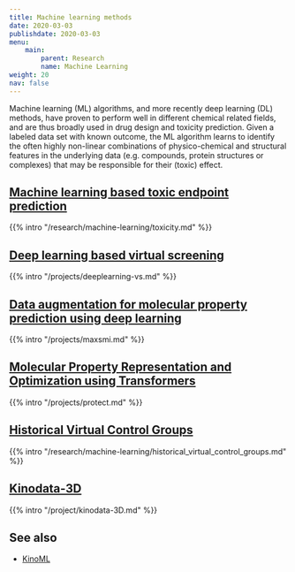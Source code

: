 ```yaml
---
title: Machine learning methods
date: 2020-03-03
publishdate: 2020-03-03
menu:
    main:
        parent: Research
        name: Machine Learning
weight: 20
nav: false
---
```


Machine learning (ML) algorithms, and more recently deep learning (DL) methods, have proven to perform well in different chemical related fields, and are thus broadly used in drug design and toxicity prediction. Given a labeled data set with known outcome, the ML algorithm learns to identify the often highly non-linear combinations of physico-chemical and structural features in the underlying data (e.g. compounds, protein structures or complexes) that may be responsible for their (toxic) effect.

## [Machine learning based toxic endpoint prediction](/research/machine-learning/toxicity/)

{{% intro "/research/machine-learning/toxicity.md" %}}

## [Deep learning based virtual screening](/projects/deeplearning-vs/)

{{% intro "/projects/deeplearning-vs.md" %}}

## [Data augmentation for molecular property prediction using deep learning](/projects/maxsmi/)

{{% intro "/projects/maxsmi.md" %}}

## [Molecular Property Representation and Optimization using Transformers](/projects/protect)

{{% intro "/projects/protect.md" %}}

## [Historical Virtual Control Groups](/projects/historical_virtual_control_groups/)

{{% intro "/research/machine-learning/historical_virtual_control_groups.md" %}}

## [Kinodata-3D](/projects/kinodata-3d/)

{{% intro "/project/kinodata-3D.md" %}}

## See also

* [KinoML](/projects/kinoml/)
